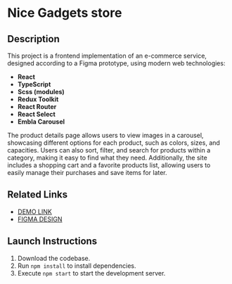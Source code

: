 # Nice Gadgets store

## Description

This project is a frontend implementation of an e-commerce service, designed according to a Figma prototype, using modern web technologies:

- **React**
- **TypeScript**
- **Scss (modules)**
- **Redux Toolkit**
- **React Router**
- **React Select**
- **Embla Carousel**

The product details page allows users to view images in a carousel, showcasing different options for each product, such as colors, sizes, and capacities. Users can also sort, filter, and search for products within a category, making it easy to find what they need. Additionally, the site includes a shopping cart and a favorite products list, allowing users to easily manage their purchases and save items for later.

## Related Links

- [DEMO LINK](https://yaroslav-na.github.io/nice-gadgets-store/)
- [FIGMA DESIGN](<https://www.figma.com/design/7JTa0q8n3dTSAyMNaA0u8o/Phone-catalog-(V2)-Rounded-Style-3?node-id=0-1>)

## Launch Instructions

1. Download the codebase.
1. Run `npm install` to install dependencies.
1. Execute `npm start` to start the development server.
